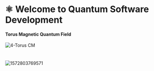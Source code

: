 #  ⚛︎ Welcome to Quantum Software Development

#### Torus Magnetic Quantum Field

![4-Torus CM](https://github.com/Quantum-Software-Development/.github/assets/113218619/efd1e779-d915-4a9f-b81b-fa182a9c8dd4)

#

![1572803769571](https://github.com/Quantum-Software-Development/.github/assets/113218619/54df5887-5445-4698-931f-c9c0a957df96)


